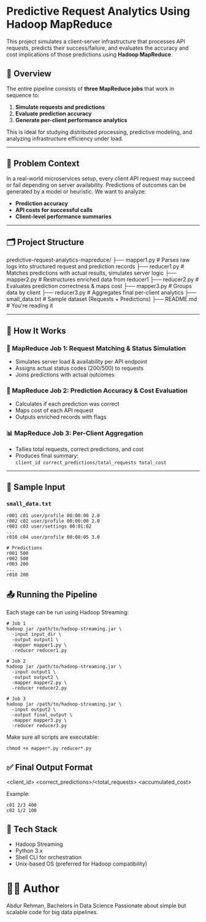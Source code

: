 # Predictive Request Analytics Using Hadoop MapReduce

This project simulates a client-server infrastructure that processes API requests, predicts their success/failure, and evaluates the accuracy and cost implications of those predictions using **Hadoop MapReduce**.

## 📌 Overview

The entire pipeline consists of **three MapReduce jobs** that work in sequence to:

1. **Simulate requests and predictions**
2. **Evaluate prediction accuracy**
3. **Generate per-client performance analytics**

This is ideal for studying distributed processing, predictive modeling, and analyzing infrastructure efficiency under load.

---

## 🧠 Problem Context

In a real-world microservices setup, every client API request may succeed or fail depending on server availability. Predictions of outcomes can be generated by a model or heuristic. We want to analyze:

- **Prediction accuracy**
- **API costs for successful calls**
- **Client-level performance summaries**

---

## 🗂️ Project Structure

predictive-request-analytics-mapreduce/
├── mapper1.py # Parses raw logs into structured request and prediction records
├── reducer1.py # Matches predictions with actual results, simulates server logic
├── mapper2.py # Restructures enriched data from reducer1
├── reducer2.py # Evaluates prediction correctness & maps cost
├── mapper3.py # Groups data by client
├── reducer3.py # Aggregates final per-client analytics
├── small_data.txt # Sample dataset (Requests + Predictions)
├── README.md # You're reading it


---

## 🚀 How It Works

### 🧩 MapReduce Job 1: Request Matching & Status Simulation
- Simulates server load & availability per API endpoint
- Assigns actual status codes (200/500) to requests
- Joins predictions with actual outcomes

### 🧮 MapReduce Job 2: Prediction Accuracy & Cost Evaluation
- Calculates if each prediction was correct
- Maps cost of each API request
- Outputs enriched records with flags

### 📊 MapReduce Job 3: Per-Client Aggregation
- Tallies total requests, correct predictions, and cost
- Produces final summary:  
  `client_id correct_predictions/total_requests total_cost`

---

## 🧪 Sample Input

### `small_data.txt`
```plaintext
r001 c01 user/profile 00:00:00 2.0
r002 c02 user/profile 00:00:00 2.0
r003 c03 user/settings 00:01:02
...
r010 c04 user/profile 00:08:05 3.0

# Predictions
r001 500
r002 500
r003 200
...
r010 200
```

## 📤 Running the Pipeline

Each stage can be run using Hadoop Streaming:
```
# Job 1
hadoop jar /path/to/hadoop-streaming.jar \
  -input input_dir \
  -output output1 \
  -mapper mapper1.py \
  -reducer reducer1.py

# Job 2
hadoop jar /path/to/hadoop-streaming.jar \
  -input output1 \
  -output output2 \
  -mapper mapper2.py \
  -reducer reducer2.py

# Job 3
hadoop jar /path/to/hadoop-streaming.jar \
  -input output2 \
  -output final_output \
  -mapper mapper3.py \
  -reducer reducer3.py
```
Make sure all scripts are executable:
```
chmod +x mapper*.py reducer*.py
```

## ✅ Final Output Format

<client_id> <correct_predictions>/<total_requests> <accumulated_cost>

Example:
```
c01 2/3 400
c02 1/2 100
```

## 🧰 Tech Stack

- Hadoop Streaming
- Python 3.x
- Shell CLI for orchestration
- Unix-based OS (preferred for Hadoop compatibility)

# 🧑‍💻 Author

Abdur Rehman, Bachelors in Data Science
Passionate about simple but scalable code for big data pipelines.
